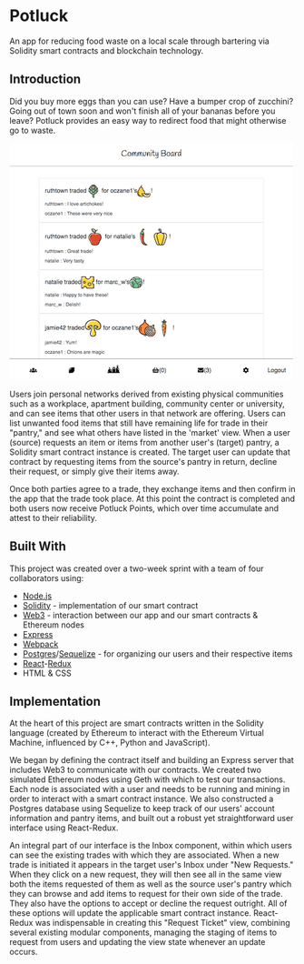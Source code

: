 # Potluck

An app for reducing food waste on a local scale through bartering via Solidity smart contracts and blockchain technology.


## Introduction

Did you buy more eggs than you can use? Have a bumper crop of zucchini? Going out of town soon and won't finish all of your bananas before you leave? Potluck provides an easy way to redirect food that might otherwise go to waste.

![alt text](./public/readme/communityboard.png "Potluck community ledger displaying trades that have recently taken place, including usernames, the foods that were exchanged, and user comments")

Users join personal networks derived from existing physical communities such as a workplace, apartment building, community center or university, and can see items that other users in that network are offering. Users can list unwanted food items that still have remaining life for trade in their "pantry," and see what others have listed in the 'market' view. When a user (source) requests an item or items from another user's (target) pantry, a Solidity smart contract instance is created. The target user can update that contract by requesting items from the source's pantry in return, decline their request, or simply give their items away.

Once both parties agree to a trade, they exchange items and then confirm in the app that the trade took place. At this point the contract is completed and both users now receive Potluck Points, which over time accumulate and attest to their reliability.

## Built With

This project was created over a two-week sprint with a team of four collaborators using:
* [Node.js](https://nodejs.org/en/)
* [Solidity](http://solidity.readthedocs.io/en/latest/) - implementation of our smart contract
* [Web3](https://web3js.readthedocs.io/en/1.0/) - interaction between our app and our smart contracts & Ethereum nodes
* [Express](https://expressjs.com/)
* [Webpack](https://webpack.js.org/)
* [Postgres](https://www.postgresql.org/)/[Sequelize](http://docs.sequelizejs.com/) - for organizing our users and their respective items
* [React](https://reactjs.org/)-[Redux](https://redux.js.org/)
* HTML & CSS


## Implementation

At the heart of this project are smart contracts written in the Solidity language (created by Ethereum to interact with the Ethereum Virtual Machine, influenced by C++, Python and JavaScript).

We began by defining the contract itself and building an Express server that includes Web3 to communicate with our contracts. We created two simulated Ethereum nodes using Geth with which to test our transactions. Each node is associated with a user and needs to be running and mining in order to interact with a smart contract instance. We also constructed a Postgres database using Sequelize to keep track of our users' account information and pantry items, and built out a robust yet straightforward user interface using React-Redux.

An integral part of our interface is the Inbox component, within which users can see the existing trades with which they are associated. When a new trade is initiated it appears in the target user's Inbox under "New Requests." When they click on a new request, they will then see all in the same view both the items requested of them as well as the source user's pantry which they can browse and add items to request for their own side of the trade. They also have the options to accept or decline the request outright. All of these options will update the applicable smart contract instance. React-Redux was indispensable in creating this "Request Ticket" view, combining several existing modular components, managing the staging of items to request from users and updating the view state whenever an update occurs.
